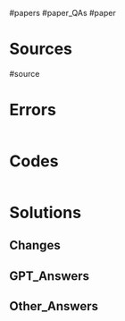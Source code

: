 #papers
#paper_QAs 
#paper 

# Sources
#source 

# Errors
```bash

```

# Codes

```python

```

# Solutions


## Changes


## GPT_Answers


## Other_Answers